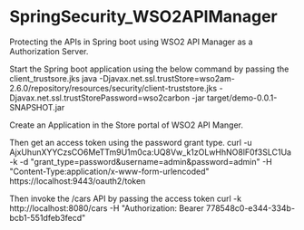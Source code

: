 # SpringSecurity_WSO2APIManager
Protecting the APIs in Spring boot using WSO2 API Manager as a Authorization Server.


Start the Spring boot application using the below command by passing the client_trustsore.jks
java  -Djavax.net.ssl.trustStore=wso2am-2.6.0/repository/resources/security/client-truststore.jks -Djavax.net.ssl.trustStorePassword=wso2carbon -jar target/demo-0.0.1-SNAPSHOT.jar


Create an Application in the Store portal of  WSO2 API Manger.

Then get an access token using the password grant type.
curl -u AjxUhunXYYCzsCO6MeTTm9U1m0ca:UQ8Vw_k1zOLwHhNO8lF0f3SLC1Ua -k -d "grant_type=password&username=admin&password=admin" -H "Content-Type:application/x-www-form-urlencoded" https://localhost:9443/oauth2/token

Then invoke the /cars API by passing the access token
curl -k http://localhost:8080/cars -H "Authorization: Bearer 778548c0-e344-334b-bcb1-551dfeb3fecd"
